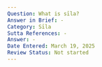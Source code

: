 ```yaml
---
Question: What is sīla?
Answer in Brief: -
Category: Sīla
Sutta References: -
Answer: -
Date Entered: March 19, 2025
Review Status: Not started
---
```

